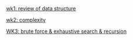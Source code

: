 
[wk1: review of data structure](WK1/readme.md)

[wk2: complexity](WK2/readme.md)

[WK3: brute force & exhaustive search & recursion](WK3/readme.md)